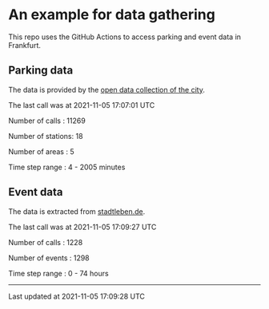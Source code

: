 # An example for data gathering

This repo uses the GitHub Actions to access parking and event data in Frankfurt.

## Parking data
The data is provided by the [open data collection of the city](https://www.offenedaten.frankfurt.de/).

The last call was at 2021-11-05 17:07:01 UTC

Number of calls   : 11269

Number of stations:    18

Number of areas   :     5

Time step range   :     4 -  2005 minutes


## Event data
The data is extracted from [stadtleben.de](https://stadtleben.de/frankfurt/).

The last call was at 2021-11-05 17:09:27 UTC

Number of calls   : 1228

Number of events  : 1298

Time step range   :    0 -   74 hours


----

Last updated at 2021-11-05 17:09:28 UTC

